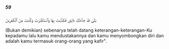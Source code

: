 ##### 59

<span class="ayah">بَلَىٰ قَدْ جَآءَتْكَ ءَايَٰتِى فَكَذَّبْتَ بِهَا وَٱسْتَكْبَرْتَ وَكُنتَ مِنَ ٱلْكَٰفِرِينَ</span>

<span class="ayah_translation">(Bukan demikian) sebenarya telah datang keterangan-keterangan-Ku kepadamu lalu kamu mendustakannya dan kamu menyombongkan diri dan adalah kamu termasuk orang-orang yang kafir".</span>
